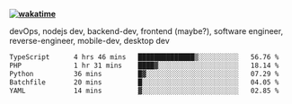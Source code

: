 **[![wakatime](https://wakatime.com/badge/user/87646243-158a-4241-a3cb-668e1fa2dbb8.svg)](https://wakatime.com/@87646243-158a-4241-a3cb-668e1fa2dbb8?style=plastic)**


devOps, nodejs dev, backend-dev, frontend (maybe?), software engineer, reverse-engineer, mobile-dev, desktop dev

<!--START_SECTION:waka-->

```txt
TypeScript      4 hrs 46 mins   ██████████████▒░░░░░░░░░░   56.76 %
PHP             1 hr 31 mins    ████▓░░░░░░░░░░░░░░░░░░░░   18.14 %
Python          36 mins         █▓░░░░░░░░░░░░░░░░░░░░░░░   07.29 %
Batchfile       20 mins         █░░░░░░░░░░░░░░░░░░░░░░░░   04.05 %
YAML            14 mins         ▓░░░░░░░░░░░░░░░░░░░░░░░░   02.85 %
```

<!--END_SECTION:waka-->
